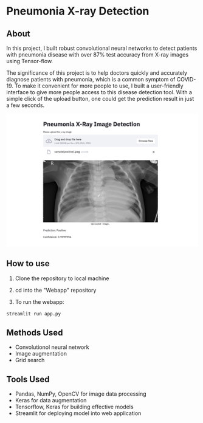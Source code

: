 # Pneumonia X-ray Detection

## About
In this project, I built robust convolutional neural networks to detect patients with pneumonia disease with over 87% test accuracy from X-ray images using Tensor-flow.

The significance of this project is to help doctors quickly and accurately diagnose patients with pneumonia, which is a common symptom of COVID-19. To make it convenient for more people to use, I built a user-friendly interface to give more people access to this disease detection tool. With a simple click of the upload button, one could get the prediction result in just a few seconds.

![Webapp](https://github.com/leonz12345/Pneumonia_Xray_Detection/blob/main/Static/webapp_inferface.jpg)

## How to use

1. Clone the repository to local machine <br>

2. cd into the "Webapp" repository <br>

3. To run the webapp:
```python
streamlit run app.py
```

## Methods Used
- Convolutionol neural network
- Image augmentation
- Grid search

## Tools Used
- Pandas, NumPy, OpenCV for image data processing
- Keras for data augmentation
- Tensorflow, Keras for building effective models
- Streamlit for deploying model into web application
